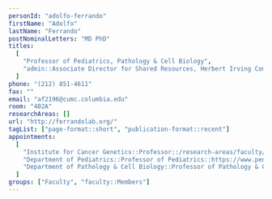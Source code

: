 ```yaml
---
personId: "adolfo-ferrando"
firstName: "Adolfo"
lastName: "Ferrando"
postNominalLetters: "MD PhD"
titles:
  [
    "Professor of Pediatrics, Pathology & Cell Biology",
    "admin::Associate Director for Shared Resources, Herbert Irving Comprehensive Cancer Center",
  ]
phone: "(212) 851-4611"
fax: ""
email: "af2196@cumc.columbia.edu"
room: "402A"
researchAreas: []
url: "http://ferrandolab.org/"
tagList: ["page-format::short", "publication-format::recent"]
appointments:
  [
    "Institute for Cancer Genetics::Professor::/research-areas/faculty/adolfo-ferrando",
    "Department of Pediatrics::Professor of Pediatrics::https://www.pediatrics.columbia.edu/profile/adolfo-ferrando-md",
    "Department of Pathology & Cell Biology::Professor of Pathology & Cell Biology::https://www.pathology.columbia.edu/profile/adolfo-ferrando-md",
  ]
groups: ["Faculty", "faculty::Members"]
---
```

